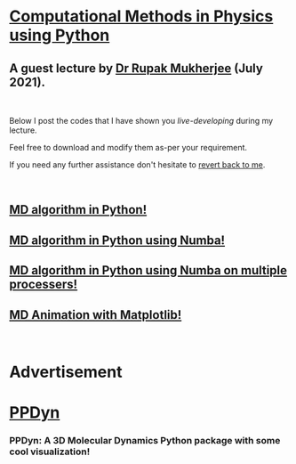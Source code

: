 # [Computational Methods in Physics using Python](https://comppy.iiita.ac.in/)

## A guest lecture by [Dr Rupak Mukherjee](https://github.com/RupakMukherjee) (July 2021).

<br/>

Below I post the codes that I have shown you *live-developing* during my lecture. 

Feel free to download and modify them as-per your requirement. 

If you need any further assistance don't hesitate to [revert back to me](mailto:rupakm@princeton.edu).

<br/>

## [MD algorithm in Python!](verlet.md)

## [MD algorithm in Python using Numba!](verlet_numba.md)

## [MD algorithm in Python using Numba on multiple processers!](verlet_numba_parallel.md)

## [MD Animation with Matplotlib!](verlet_animate.md)

<br/>

# Advertisement

# [PPDyn](https://pypi.org/project/PPDyn/)

### PPDyn: A 3D Molecular Dynamics Python package with some cool visualization!

<br/><br/>
